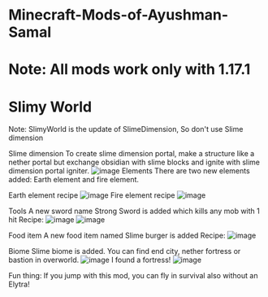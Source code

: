 # Minecraft-Mods-of-Ayushman-Samal
# Note: All mods work only with 1.17.1
# Slimy World
Note: SlimyWorld is the update of SlimeDimension, So don't use Slime dimension

Slime dimension
To create slime dimension portal, make a structure like a nether portal but exchange obsidian with slime blocks and ignite with slime dimension portal igniter.
![image](https://user-images.githubusercontent.com/82792599/149717582-9eb0b8d4-10bd-4fa6-810f-86a83954a5f2.png)
Elements
There are two new elements added:
Earth element and fire element.

Earth element recipe
![image](https://user-images.githubusercontent.com/82792599/149717844-4956aa0d-ce8a-4431-ac4d-b159fd26c3ea.png)
Fire element recipe
![image](https://user-images.githubusercontent.com/82792599/149718023-fa83af8b-5523-4f4f-9c63-a20eca122cd5.png)

Tools
A new sword name Strong Sword is added which kills any mob with 1 hit
Recipe:
![image](https://user-images.githubusercontent.com/82792599/149718231-abd0d524-799c-4358-916d-0f84f93656cc.png)
![image](https://user-images.githubusercontent.com/82792599/149718247-044aeb76-f7e7-40fd-8c99-4ea10c101e2b.png)

Food item
A new food item named Slime burger is added
Recipe:
![image](https://user-images.githubusercontent.com/82792599/149718377-e34c34f2-6925-4382-be31-192ec0e79d5b.png)

Biome
Slime biome is added. You can find end city, nether fortress or bastion in overworld.
![image](https://user-images.githubusercontent.com/82792599/149718562-cd41398c-c24f-454a-9926-d7ffa27a4f54.png)
I found a fortress!
![image](https://user-images.githubusercontent.com/82792599/149718750-ba06ab31-ee52-4a03-bd10-67c15a1a5e15.png)



Fun thing: If you jump with this mod, you can fly in survival also without an Elytra!
